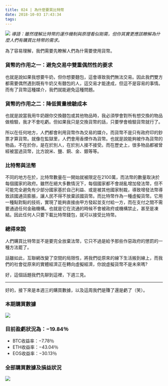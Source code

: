 ```yaml
---
title: 024 | 為什麼要買比特幣
date: 2018-10-03 17:43:34
tags:
---
```

![](https://firebasestorage.googleapis.com/v0/b/blog-1f60b.appspot.com/o/24.gif?alt=media&token=ebcfb4a4-c200-4fb5-896c-7dd357ae3a9e)
*導語：雖然理解比特幣的運作機制與原理看似剛需，但你其實更應該瞭解為什麼人們有購買比特幣的需求。*

為了容易理解，我們需要先瞭解人們為什需要使用貨幣。

### 貨幣的作用之一：避免交易中雙重偶然性的要求
也就是說如果我想要牛奶，但你想要麵包，這會導致我們無法交易。因此我們雙方都需要偶然遇到既有牛奶又有麵包的人，這交易才能達成，但這不是容易的事情。而有了貨幣這種媒介，我們就能避免這種問題。

### 貨幣的作用之二：降低質量檢驗成本
也就是說當我用牛奶跟你交換麵包或其他物品時，我必須學會對所有想交換的物品做檢驗，我才不會吃虧。但如果我只是交換貨幣的話，只要學會檢驗貨幣就行了。

所以在任何地方，人們都會利用貨幣作為交易的媒介。而貨幣不是只有政府印的鈔票才算貨幣。就像在監獄里，人們會用香煙作為貨幣。也就是說能夠被作為貨幣的物品，不在於你，是在於別人，在於別人接不接受。而在歷史上，很多物品都被曾經被當過貨幣，比方說米、鹽、銅、金、銀等等。
### 比特幣與法幣
不同的地方在於，比特幣數量在一開始就被限定在2100萬，而法幣的數量取決於每個國家的政府。雖然在絕大多數情況下，每個國家都不會胡亂增加發法幣，但不可能完全避免有少部分國家基於自己利益、或是被其他國家制裁，導致增發法幣導致該國通貨膨脹，讓人民不得不放棄該國貨幣。而比特幣作為一種虛擬貨幣。它用一種點對點的技術，實現了能夠直接由甲方發起並支付給一方，而在支付之間不需要通過任何金融機構。也就是它在流通的時候不會被政府或機構禁止，甚至是凍結。因此任何人只要下載比特幣錢包，就可以接受比特幣。

### 總得來說
人們購買比特幣並不是要完全放棄法幣，它只不過是給予那些作惡政府的懲罰的一種方法罷了。

話雖如此，互聯網改變了空間的局限性，將我們從原來的線下生活搬到線上，而我們的社會從原來的實體經濟正在轉向虛擬經濟，你說虛擬貨幣不是未來嗎?

好，這個話題我們先聊到這裡，下週三見。

***


好的，接下來是本週三的購買數據，以及這周我們是賺了還是虧了（笑）。


### 本期購買數據
![](https://firebasestorage.googleapis.com/v0/b/blog-1f60b.appspot.com/o/%E8%B4%AD%E4%B9%B0%E6%95%B0%E6%8D%AE024.png?alt=media&token=6652dd4a-3017-4201-a808-ee73fb1b0d70)

### 目前盈虧狀況為：−19.84％
- BTC收益率：−7.78％
- ETH收益率：−43.04％
- EOS收益率：−30.13％

### 全部購買數據及損益狀況
![](https://firebasestorage.googleapis.com/v0/b/blog-1f60b.appspot.com/o/%E5%85%A8%E9%83%A8%E8%B4%AD%E4%B9%B0%E6%95%B0%E6%8D%AE%E5%8F%8A%E6%8D%9F%E7%9B%8A%E7%8A%B6%E5%86%B5024.png?alt=media&token=bd3e8b4e-a4b2-46ef-9156-4e7374cb7cbd)